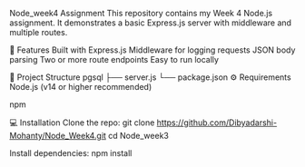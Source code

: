 Node_week4 Assignment
This repository contains my Week 4 Node.js assignment. It demonstrates a basic Express.js server with middleware and multiple routes.

🚀 Features
Built with Express.js
Middleware for logging requests
JSON body parsing
Two or more route endpoints
Easy to run locally

📂 Project Structure
pgsql
├── server.js
└── package.json
⚙️ Requirements
Node.js (v14 or higher recommended)

npm

💻 Installation
Clone the repo:
git clone https://github.com/Dibyadarshi-Mohanty/Node_Week4.git
cd Node_week3

Install dependencies:
npm install
